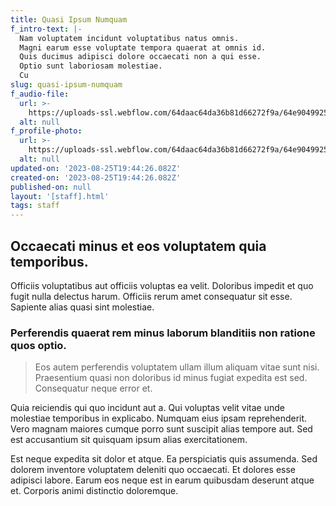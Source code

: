 ```yaml
---
title: Quasi Ipsum Numquam
f_intro-text: |-
  Nam voluptatem incidunt voluptatibus natus omnis.
  Magni earum esse voluptate tempora quaerat at omnis id.
  Quis ducimus adipisci dolore occaecati non a qui esse.
  Optio sunt laboriosam molestiae.
  Cu
slug: quasi-ipsum-numquam
f_audio-file:
  url: >-
    https://uploads-ssl.webflow.com/64daac64da36b81d66272f9a/64e9049925733c61b31324e6_image15.jpeg
  alt: null
f_profile-photo:
  url: >-
    https://uploads-ssl.webflow.com/64daac64da36b81d66272f9a/64e9049925733c61b3132503_image18.jpeg
  alt: null
updated-on: '2023-08-25T19:44:26.082Z'
created-on: '2023-08-25T19:44:26.082Z'
published-on: null
layout: '[staff].html'
tags: staff
---
```


Occaecati minus et eos voluptatem quia temporibus.
--------------------------------------------------

Officiis voluptatibus aut officiis voluptas ea velit. Doloribus impedit et quo fugit nulla delectus harum. Officiis rerum amet consequatur sit esse. Sapiente alias quasi sint molestiae.

### Perferendis quaerat rem minus laborum blanditiis non ratione quos optio.

> Eos autem perferendis voluptatem ullam illum aliquam vitae sunt nisi. Praesentium quasi non doloribus id minus fugiat expedita est sed. Consequatur neque error et.

Quia reiciendis qui quo incidunt aut a. Qui voluptas velit vitae unde molestiae temporibus in explicabo. Numquam eius ipsam reprehenderit. Vero magnam maiores cumque porro sunt suscipit alias tempore aut. Sed est accusantium sit quisquam ipsum alias exercitationem.

Est neque expedita sit dolor et atque. Ea perspiciatis quis assumenda. Sed dolorem inventore voluptatem deleniti quo occaecati. Et dolores esse adipisci labore. Earum eos neque est in earum quibusdam deserunt atque et. Corporis animi distinctio doloremque.
